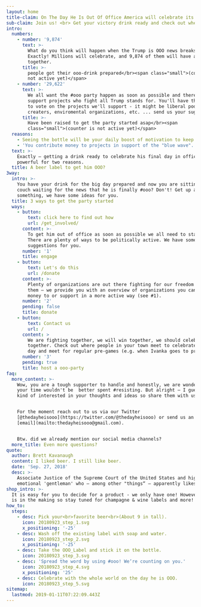 ```yaml
---
layout: home
title-claim: On The Day He Is Out Of Office America will celebrate its biggest party in history
sub-claim: Join us! <br> Get your victory drink ready and check out where to party
intro:
  numbers:
    - number: '9,874'
      text: >-
        What do you think will happen when the Trump is OOO news breaks?
        Exactly! Millions will celebrate, and 9,874 of them will have a drink
        together.
      title: >-
        people got their ooo-drink prepared</br><span class="small">(counter is
        not active yet)</span>
    - number: '29,622'
      text: >-
        We all want the #ooo party happen as soon as possible and therefore we
        support projects who fight all Trump stands for. You'll have the chance
        to vote on the projects we'll support - it might be liberal podcast
        creaters, enviromental organizations, etc. ... send us your suggestions!
      title: >-
        Have been raised to get the party started asap</br><span
        class="small">(counter is not active yet)</span>
  reasons:
    - Seeing the bottle will be your daily boost of motivation to keep fighting.
    - 'You contribute money to projects in support of the "blue wave". '
  text: >-
    Exactly – getting a drink ready to celebrate his final day in office is
    powerful for two reasons.
  title: A beer label to get him OOO?
3way:
  intro: >-
    You have your drink for the big day prepared and now you are sitting on your
    couch waiting for the news that he is finally #ooo? Don't! Get up and do
    something, we have some ideas for you.
  title: 3 ways to get the party started
  ways:
    - button:
        text: click here to find out how
        url: /get_involved/
      content: >-
        To get him out of office as soon as possible we all need to stand up.
        There are plenty of ways to be politically active. We have some
        suggestions for you.
      number: '1'
      title: engage
    - button:
        text: Let's do this
        url: /donate
      content: >-
        Plenty of organizations are out there fighting for our freedom! Support
        them – we provide you with an overview of organizations you can give
        money to or support in a more active way (see #1).
      number: '2'
      pending: false
      title: donate
    - button:
        text: Contact us
        url: /
      content: >
        We are fighting together, we will win together, we should celebrate
        together. Check out where people in your town meet to celebrate the big
        day and meet for regular pre-games (e.g. when Ivanka goes to prison).
      number: '3'
      pending: true
      title: host a ooo-party
faq:
  more_content: >-
    Wow, you are a tough supporter to handle and honestly, we are wondering if
    your time wouldn't be  better spent #resisting. But alright — I guess we are
    kind of interested in your thoughts and ideas so share them with us.


    For the moment reach out to us via our Twitter
    [@thedayheisooo](https://twitter.com/@thedayheisooo) or send us an
    [email](mailto:thedayheisooo@gmail.com).


    Btw. did we already mention our social media channels?
  more_title: Even more questions?
quote:
  author: Brett Kavanaugh
  content: I liked beer. I still like beer.
  date: 'Sep. 27, 2018'
  desc: >-
    Associate Justice of the Supreme Court of the United States and highly
    emotional 'gentleman' who — among other "things“ — apparently likes beer.
shop_intro: >-
  It is easy for you to decide for a product - we only have one! However, more
  is in the making so stay tuned for champagne & wine labels and more!
how_to:
  steps:
    - desc: Pick your<br>favorite beer<br>(About 9 in tall).
      icon: 20180923_step_1.svg
      x_positioning: '-25'
    - desc: Wash off the existing label with soap and water.
      icon: 20180923_step_2.svg
      x_positioning: '-25'
    - desc: Take the OOO_Label and stick it on the bottle.
      icon: 20180923_step_3.svg
    - desc: 'Spread the word by using #ooo! We‘re counting on you.'
      icon: 20180923_step_4.svg
      x_positioning: '25'
    - desc: Celebrate with the whole world on the day he is OOO.
      icon: 20180923_step_5.svg
sitemap:
  lastmod: 2019-01-11T07:22:09.443Z
---
```

